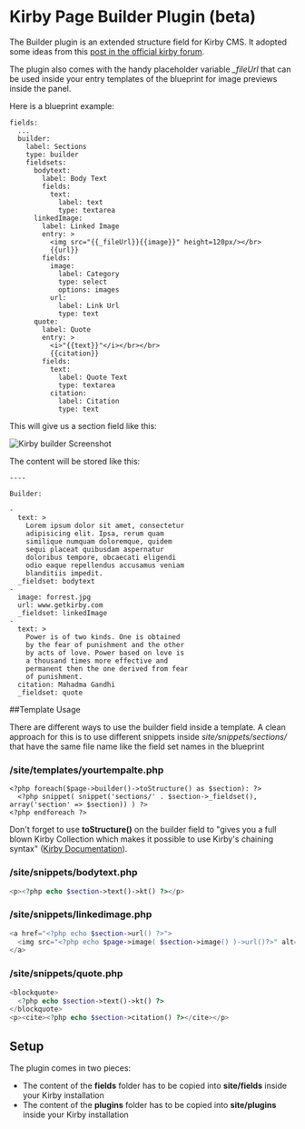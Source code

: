 # Kirby Page Builder Plugin (beta)

The Builder plugin is an extended structure field for Kirby CMS. It adopted some ideas from this [post in the official kirby forum](http://forum.getkirby.com/t/choose-from-multiple-field-groups-within-a-structure-field/1296). 

The plugin also comes with the handy placeholder variable *_fileUrl* that can be used inside your entry templates of the blueprint for image previews inside the panel.

Here is a blueprint example:

	fields:
      ...
      builder:
        label: Sections
        type: builder
        fieldsets:
          bodytext:
            label: Body Text
            fields:
              text:
                label: text
                type: textarea
          linkedImage:
            label: Linked Image
            entry: >
              <img src="{{_fileUrl}}{{image}}" height=120px/></br>
              {{url}}
            fields:
              image:
                label: Category
                type: select
                options: images
              url:
                label: Link Url
                type: text
          quote:
            label: Quote
            entry: >
              <i>"{{text}}"</i></br></br>
              {{citation}}
            fields:
              text:
                label: Quote Text
                type: textarea
              citation:
                label: Citation
                type: text

This will give us a section field like this:

![Kirby builder Screenshot](https://raw.githubusercontent.com/TimOetting/kirby-builder/master/PREVIEW.gif)

The content will be stored like this:

	----

    Builder: 

    - 
      text: >
        Lorem ipsum dolor sit amet, consectetur
        adipisicing elit. Ipsa, rerum quam
        similique numquam doloremque, quidem
        sequi placeat quibusdam aspernatur
        doloribus tempore, obcaecati eligendi
        odio eaque repellendus accusamus veniam
        blanditiis impedit.
      _fieldset: bodytext
    - 
      image: forrest.jpg
      url: www.getkirby.com
      _fieldset: linkedImage
    - 
      text: >
        Power is of two kinds. One is obtained
        by the fear of punishment and the other
        by acts of love. Power based on love is
        a thousand times more effective and
        permanent then the one derived from fear
        of punishment.
      citation: Mahadma Gandhi
      _fieldset: quote

##Template Usage

There are different ways to use the builder field inside a template. A clean approach for this is to use different snippets inside *site/snippets/sections/* that have the same file name like the field set names in the blueprint

### /site/templates/yourtempalte.php

```
<?php foreach($page->builder()->toStructure() as $section): ?>
  <?php snippet( snippet('sections/' . $section->_fieldset(), array('section' => $section)) ) ?>
<?php endforeach ?>
```
Don't forget to use **toStructure()** on the builder field to "gives you a full blown Kirby Collection which makes it possible to use Kirby's chaining syntax" ([Kirby Documentation](http://getkirby.com/docs/cheatsheet/field-methods/toStructure)).

### /site/snippets/bodytext.php

```php
<p><?php echo $section->text()->kt() ?></p>
```

### /site/snippets/linkedimage.php

```php
<a href="<?php echo $section->url() ?>">
  <img src="<?php echo $page->image( $section->image() )->url()?>" alt="section image">
</a>
```

### /site/snippets/quote.php

```php
<blockquote>
  <?php echo $section->text()->kt() ?>
</blockquote>
<p><cite><?php echo $section->citation() ?></cite></p>
```

## Setup
The plugin comes in two pieces:
* The content of the **fields** folder has to be copied into **site/fields** inside your Kirby installation
* The content of the **plugins** folder has to be copied into **site/plugins** inside your Kirby installation
 